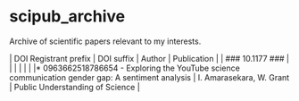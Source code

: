 # scipub_archive
Archive of scientific papers relevant to my interests.

| DOI Registrant prefix | DOI suffix | Author | Publication | 
| ### 10.1177 ### | | | | |
| |* 0963662518786654 - Exploring the YouTube science communication gender gap: A sentiment analysis | I. Amarasekara, W. Grant | Public Understanding of Science |


